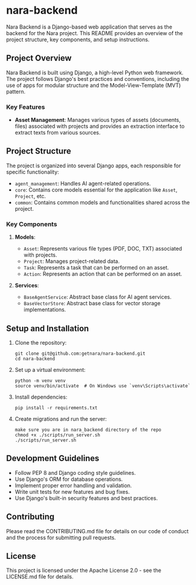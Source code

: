# nara-backend
Nara Backend is a Django-based web application that serves as the backend for the Nara project. This README provides an overview of the project structure, key components, and setup instructions.

## Project Overview

Nara Backend is built using Django, a high-level Python web framework. The project follows Django's best practices and conventions, including the use of apps for modular structure and the Model-View-Template (MVT) pattern.

### Key Features

- **Asset Management**: Manages various types of assets (documents, files) associated with projects and provides an extraction interface to extract texts from various sources.

## Project Structure

The project is organized into several Django apps, each responsible for specific functionality:

- `agent_management`: Handles AI agent-related operations.
- `core`: Contains core models essential for the application like `Asset`, `Project`, etc.
- `common`: Contains common models and functionalities shared across the project.

### Key Components

1. **Models**:
   - `Asset`: Represents various file types (PDF, DOC, TXT) associated with projects.
   - `Project`: Manages project-related data.
   - `Task`: Represents a task that can be performed on an asset.
   - `Action`: Represents an action that can be performed on an asset.

2. **Services**:
   - `BaseAgentService`: Abstract base class for AI agent services.
   - `BaseVectorStore`: Abstract base class for vector storage implementations.

## Setup and Installation

1. Clone the repository:
   ```
   git clone git@github.com:getnara/nara-backend.git
   cd nara-backend
   ```

2. Set up a virtual environment:
   ```
   python -m venv venv
   source venv/bin/activate  # On Windows use `venv\Scripts\activate`
   ```

3. Install dependencies:
   ```
   pip install -r requirements.txt
   ```

4. Create migrations and run the server:
   ```
   make sure you are in nara_backend directory of the repo
   chmod +x ./scripts/run_server.sh
   ./scripts/run_server.sh
   ```


## Development Guidelines

- Follow PEP 8 and Django coding style guidelines.
- Use Django's ORM for database operations.
- Implement proper error handling and validation.
- Write unit tests for new features and bug fixes.
- Use Django's built-in security features and best practices.

## Contributing

Please read the CONTRIBUTING.md file for details on our code of conduct and the process for submitting pull requests.

## License

This project is licensed under the Apache License 2.0 - see the LICENSE.md file for details.
